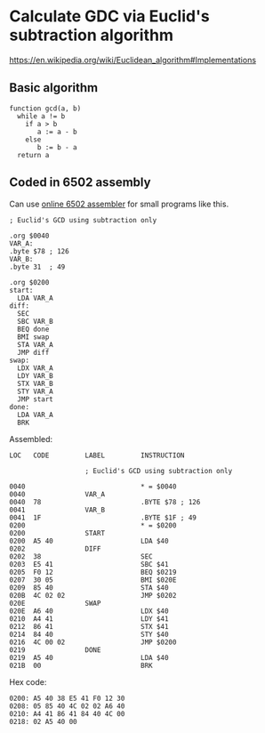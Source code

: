 # Calculate GDC via Euclid's subtraction algorithm

<https://en.wikipedia.org/wiki/Euclidean_algorithm#Implementations>

## Basic algorithm

```code
function gcd(a, b)
  while a != b
    if a > b
       a := a - b
    else
       b := b - a
  return a
```

## Coded in 6502 assembly

Can use [online 6502 assembler](https://www.masswerk.at/6502/assembler.html) for small programs like this.

```code
; Euclid's GCD using subtraction only

.org $0040
VAR_A:
.byte $78 ; 126
VAR_B:
.byte 31  ; 49

.org $0200
start:
  LDA VAR_A
diff:
  SEC
  SBC VAR_B
  BEQ done
  BMI swap
  STA VAR_A
  JMP diff
swap:
  LDX VAR_A
  LDY VAR_B
  STX VAR_B
  STY VAR_A
  JMP start
done:
  LDA VAR_A
  BRK
```

Assembled:

```code
LOC   CODE         LABEL         INSTRUCTION

                   ; Euclid's GCD using subtraction only

0040                             * = $0040
0040               VAR_A
0040  78                         .BYTE $78 ; 126
0041               VAR_B
0041  1F                         .BYTE $1F ; 49
0200                             * = $0200
0200               START
0200  A5 40                      LDA $40
0202               DIFF
0202  38                         SEC
0203  E5 41                      SBC $41
0205  F0 12                      BEQ $0219
0207  30 05                      BMI $020E
0209  85 40                      STA $40
020B  4C 02 02                   JMP $0202
020E               SWAP
020E  A6 40                      LDX $40
0210  A4 41                      LDY $41
0212  86 41                      STX $41
0214  84 40                      STY $40
0216  4C 00 02                   JMP $0200
0219               DONE
0219  A5 40                      LDA $40
021B  00                         BRK
```

Hex code:

```code
0200: A5 40 38 E5 41 F0 12 30
0208: 05 85 40 4C 02 02 A6 40
0210: A4 41 86 41 84 40 4C 00
0218: 02 A5 40 00
```
